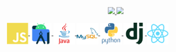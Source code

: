 <!--
**EricBritto14/EricBritto14** is a ✨ _special_ ✨ repository because its `README.md` (this file) appears on your GitHub profile.

Here are some ideas to get you started:

- 🔭 I’m currently working on ...
- 🌱 I’m currently learning ...
- 👯 I’m looking to collaborate on ...
- 🤔 I’m looking for help with ...
- 💬 Ask me about ...
- 📫 How to reach me: ...
- 😄 Pronouns: ...
- ⚡ Fun fact: ...
-->


<div align="center">
  <a href="https://github.com/EricBritto14">
  <img height="160em" src="https://github-readme-stats.vercel.app/api/top-langs/?username=EricBritto14&layout=compact&langs_count=7&theme=dark"/>
  <img height="160em" src="https://github-readme-stats.vercel.app/api?username=EricBritto14&show_icons=true&theme=dark&include_all_commits=true&count_private=true"/>
</div>
    
<div style="display: inline_block"><br>
  <img align="center" alt="Eric-Js" height="50" width="50" src="https://raw.githubusercontent.com/devicons/devicon/master/icons/javascript/javascript-plain.svg">
  <img align="center" alt="Eric-Android" height="50" width="50" src="https://raw.githubusercontent.com/devicons/devicon/master/icons/androidstudio/androidstudio-original.svg">
  <img align="center" alt="Eric-Js" height="50" width="50" src="https://raw.githubusercontent.com/devicons/devicon/master/icons/java/java-original-wordmark.svg">
  <img align="center" alt="Eric-Js" height="50" width="50" src="https://raw.githubusercontent.com/devicons/devicon/master/icons/mysql/mysql-original-wordmark.svg">
  <img align="center" alt="Eric-Js" height="50" width="50" src="https://raw.githubusercontent.com/devicons/devicon/master/icons/python/python-original-wordmark.svg">  
  <img align="center" alt="Eric-Js" height="50" width="50" src="https://raw.githubusercontent.com/devicons/devicon/master/icons/django/django-plain.svg">  
  <img align="center" alt="Eric-Js" height="50" width="50" src="https://raw.githubusercontent.com/devicons/devicon/master/icons/react/react-original.svg">  
</div>
